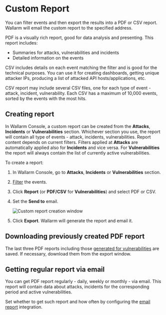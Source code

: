 [img-custom-report]:        ../../images/user-guides/search-and-filters/custom-report.png
[link-using-search]:        use-search.md

# Custom Report

You can filter events and then export the results into a PDF or CSV report. Wallarm will email the custom report to the specified address.

PDF is a visually rich report, good for data analysis and presenting. This report includes:

* Summaries for attacks, vulnerabilities and incidents
* Detailed information on the events

CSV includes details on each event matching the filter and is good for the technical purposes. You can use it for creating dashboards, getting unique attacker IPs, producing a list of attacked API hosts/applications, etc.

CSV report may include several CSV files, one for each type of event - attack, incident, vulnerability. Each CSV has a maximum of 10,000 events, sorted by the events with the most hits.

## Creating report

In Wallarm Console, a custom report can be created from the **Attacks**, **Incidents** or **Vulnerabilities** section. Whichever section you use, the report will contain all type of events - attack, incidents, vulnerabilities. Report content depends on current filters. Filters applied at **Attacks** are automatically applied also for **Incidents** and vice versa. For **Vulnerabilities** the report will always contain the list of currently active vulnerabilities.

To create a report:

1. In Wallarm Console, go to **Attacks**, **Incidents** or **Vulnerabilities** section.
1. [Filter][link-using-search] the events.
1. Click **Report** (or **PDF/CSV** for **Vulnerabilities**) and select PDF or CSV.
1. Set the **Send to** email.

    ![Custom report creation window][img-custom-report]
1. Click **Export**. Wallarm will generate the report and email it.

## Downloading previously created PDF report

The last three PDF reports including those [generated for vulnerabilities](../vulnerabilities.md#downloading-vulnerability-report) are saved. If necessary, download them from the export window.

## Getting regular report via email

You can get PDF report regularly - daily, weekly or monthly - via email. This report will contain data about attacks, incidents for the corresponding period and active vulnerabilities.

Set whether to get such report and how often by configuring the [email report](../../user-guides/settings/integrations/email.md) integration.
